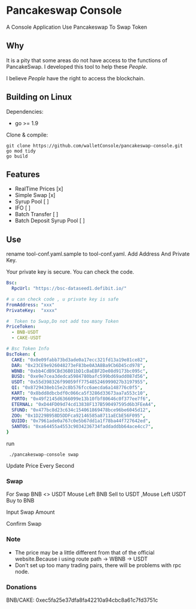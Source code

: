# Pancakeswap Console
A Console Application Use Pancakeswap To Swap Token

## Why
It is a pity that some areas do not have access to the functions of PancakeSwap.
I developed this tool to help these $People$.

I believe $People$ have the right to access the blockchain.

## Building on Linux

Dependencies:

   * go >= 1.9
   
Clone & compile:
    
    git clone https://github.com/walletConsole/pancakeswap-console.git
    go mod tidy
    go build

## Features
* RealTime Prices      [x]
* Simple Swap          [x]
* Syrup Pool           [ ]
* IFO                  [ ]
* Batch Transfer       [ ]
* Batch Deposit Syrup Pool [ ]

## Use
rename tool-conf.yaml.sample to tool-conf.yaml. Add Address And Private Key.

Your private key is secure. You can check the code.

```yaml
Bsc:
  RpcUrl: "https://bsc-dataseed1.defibit.io/"

# u can check code , u private key is safe
FromAddress: "xxx"
PrivateKey:  "xxxx"

#  Token to Swap,Do not add too many Token
PriceToken:
  - BNB-USDT
  - CAKE-USDT

# Bsc Token Info
BscToken: {
  CAKE: "0x0e09fabb73bd3ade0a17ecc321fd13a19e81ce82",
  DAR: "0x23CE9e926048273eF83be0A3A8Ba9Cb6D45cd978",
  WBNB: "0xbb4CdB9CBd36B01bD1cBaEBF2De08d9173bc095c",
  BUSD: "0xe9e7cea3dedca5984780bafc599bd69add087d56",
  USDT: "0x55d398326f99059ff775485246999027b3197955",
  QI: "0x8729438eb15e2c8b576fcc6aecda6a148776c0f5",
  KART: "0x8bdd8dbcbdf0c066ca5f3286d33673aa7a553c10",
  PORTO: "0x49f2145d6366099e13b10fbf80646c0f377ee7f6",
  ETERNAL: "0xD44FD09d74cd13838F137B590497595d6b3FEeA4",
  SFUND: "0x477bc8d23c634c154061869478bce96be6045d12",
  ZOO: "0x1D229B958D5DDFca92146585a8711aECbE56F095",
  QUIDD: "0x7961ade0a767c0e5b67dd1a1f78ba44f727642ed",
  SANTOS: "0xa64455a4553c9034236734faddaddbb64ace4cc7",
}

```
run

     ./pancakeswap-console swap

Update Price Every Second


### Swap 
For Swap BNB <> USDT
Mouse Left BNB Sell to USDT ,Mouse Left USDT Buy to BNB



Input Swap Amount





Confirm Swap





### Note
* The price may be a little different from that of the official website.Because i using route path  <token> -> WBNB -> USDT
* Don't set up too many trading pairs, there will be problems with rpc node.


### Donations

BNB/CAKE: 0xec5fa25e37dfa8fa42210a94cbc8a61c7fd3751c
